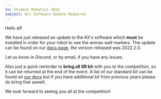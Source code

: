 ```yaml
---
to: Student Robotics 2022
subject: Kit Software Update Required 
---
```


Hello all!

We have just released an update to the Kit's software which **must** be installed in order for your robot to see the arenas wall markers. The update can be found on our [docs page](https://studentrobotics.org/docs/kit/brain_board/updates), the version released was 2022.2.0.

Let us know in Discord, or by email, if you have any issues.

Also just a quick reminder to **bring all SR kit** with you to the competition, so it can be returned at the end of the event. A list of our standard kit can be found on [our docs](https://studentrobotics.org/docs/kit/) but if you have additional kit from previous years please do bring that aswell.

We look forward to seeing you all at the competition!

